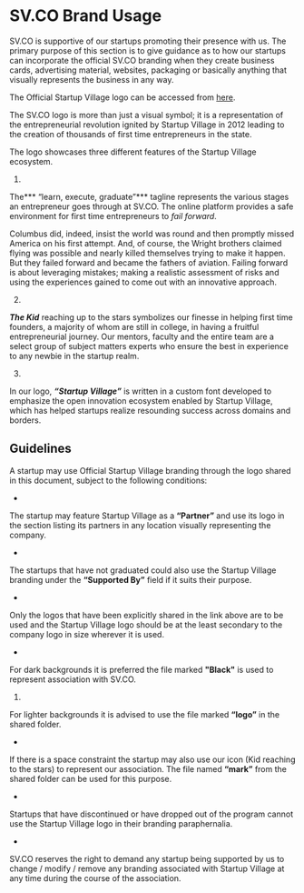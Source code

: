 # SV.CO Brand Usage


SV.CO is supportive of our startups promoting their presence with us. The primary purpose of this section is to give guidance as to how our startups can incorporate the official SV.CO branding when they create business cards, advertising material, websites, packaging or basically anything that visually represents the business in any way. 

The Official Startup Village logo can be accessed from [here](https://goo.gl/kY5VAy).

The SV.CO logo is more than just a visual symbol; it is a representation of the entrepreneurial revolution ignited by Startup Village in 2012 leading to the creation of thousands of first time entrepreneurs in the state. 

The logo showcases three different features of the Startup Village ecosystem. 

1. 
The*** “learn, execute, graduate”*** tagline represents the various stages an entrepreneur goes through at SV.CO. The online platform provides a safe environment for first time entrepreneurs to *fail forward*. 

 Columbus did, indeed, insist the world was round and then promptly missed America on his first attempt. And, of course, the Wright brothers claimed flying was possible and nearly killed themselves trying to make it happen. But they failed forward and became the fathers of aviation. Failing forward is about leveraging mistakes; making a realistic assessment of risks and using the experiences gained to come out with an innovative approach. 

2. 
***The Kid*** reaching up to the stars symbolizes our finesse in helping first time founders, a majority of whom are still in college, in having a fruitful entrepreneurial journey. Our mentors, faculty and the entire team are a select group of subject matters experts who ensure the best in experience to any newbie in the startup realm.

3. 
In our logo, ***“Startup Village”*** is written in a custom font developed to emphasize the open innovation ecosystem enabled by Startup Village, which has helped startups realize resounding success across domains and borders.

## Guidelines

A startup may use Official Startup Village branding through the logo shared in this document, subject to the following conditions:

* 
The startup may feature Startup Village as a **“Partner”** and use its logo in the section listing its partners in any location visually representing the company.

* 
The startups that have not graduated could also use the Startup Village branding under the **“Supported By”** field if it suits their purpose. 

* 
Only the logos that have been explicitly shared in the link above are to be used and the Startup Village logo should be at the least secondary to the company logo in size wherever it is used.

* 
For dark backgrounds it is preferred the file marked **"Black"** is used to represent association with SV.CO.

1. 
For lighter backgrounds it is advised to use the file marked **“logo”** in the shared folder.

* 
If there is a space constraint the startup may also use our icon (Kid reaching to the stars) to represent our association. The file named **“mark”** from the shared folder can be used for this purpose.

* 
Startups that have discontinued or have dropped out of the program cannot use the Startup Village logo in their branding paraphernalia. 


* 
SV.CO reserves the right to demand any startup being supported by us to change / modify / remove any branding associated with Startup Village at any time during the course of the association.











